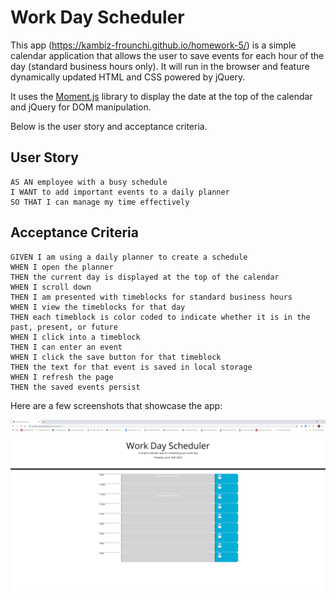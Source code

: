 # Work Day Scheduler

This app (https://kambiz-frounchi.github.io/homework-5/) is a simple calendar application that allows the user to save events for each hour of the day (standard business hours only). It will run in the browser and feature dynamically updated HTML and CSS powered by jQuery.

It uses the [Moment.js](https://momentjs.com/) library to display the date at the top of the calendar and jQuery for DOM manipulation.

Below is the user story and acceptance criteria.

## User Story

```
AS AN employee with a busy schedule
I WANT to add important events to a daily planner
SO THAT I can manage my time effectively
```

## Acceptance Criteria

```
GIVEN I am using a daily planner to create a schedule
WHEN I open the planner
THEN the current day is displayed at the top of the calendar
WHEN I scroll down
THEN I am presented with timeblocks for standard business hours
WHEN I view the timeblocks for that day
THEN each timeblock is color coded to indicate whether it is in the past, present, or future
WHEN I click into a timeblock
THEN I can enter an event
WHEN I click the save button for that timeblock
THEN the text for that event is saved in local storage
WHEN I refresh the page
THEN the saved events persist
```

Here are a few screenshots that showcase the app:

![screenshot1](./screenshots/image1.jpg)

